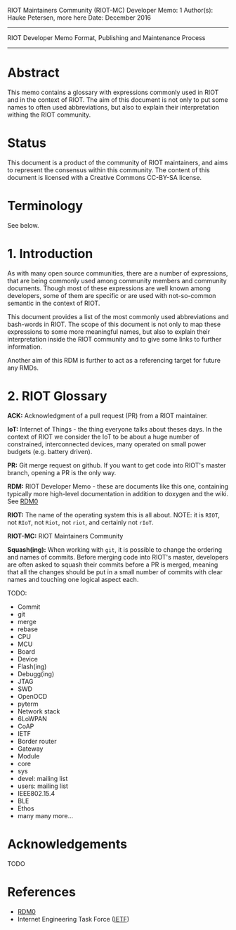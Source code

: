 RIOT Maintainers Community (RIOT-MC)
Developer Memo: 1
Author(s): Hauke Petersen, more here
Date: December 2016

***
RIOT Developer Memo Format, Publishing and Maintenance Process
***

# Abstract

This memo contains a glossary with expressions commonly used in RIOT and in the
context of RIOT. The aim of this document is not only to put some names to often
used abbreviations, but also to explain their interpretation withing the RIOT
community.


# Status

This document is a product of the community of RIOT maintainers, and aims to
represent the consensus within this community.
The content of this document is licensed with a Creative Commons CC-BY-SA
license.

# Terminology

See below.


# 1. Introduction

As with many open source communities, there are a number of expressions, that
are being commonly used among community members and community documents. Though
most of these expressions are well known among developers, some of them are
specific or are used with not-so-common semantic in the context of RIOT.

This document provides a list of the most commonly used abbreviations and
bash-words in RIOT. The scope of this document is not only to map these
expressions to some more meaningful names, but also to explain their
interpretation inside the RIOT community and to give some links to further
information.

Another aim of this RDM is further to act as a referencing target for future any
RMDs.


# 2. RIOT Glossary

**ACK:** Acknowledgment of a pull request (PR) from a RIOT maintainer.

**IoT:** Internet of Things - the thing everyone talks about theses days. In the
context of RIOT we consider the IoT to be about a huge number of constrained,
interconnected devices, many operated on small power budgets (e.g. battery
driven).

**PR:** Git merge request on github. If you want to get code into RIOT's master
branch, opening a PR is the only way.

**RDM:** RIOT Developer Memo - these are documents like this one, containing
typically more high-level documentation in addition to doxygen and the wiki. See
[RDM0](TODO)

**RIOT:** The name of the operating system this is all about. NOTE: it is `RIOT`,
not `RIoT`, not `Riot`, not `riot`, and certainly not `rIoT`.

**RIOT-MC:** RIOT Maintainers Community

**Squash(ing):** When working with `git`, it is possible to change the ordering
and names of commits. Before merging code into RIOT's master, developers are
often asked to squash their commits before a PR is merged, meaning that all the
changes should be put in a small number of commits with clear names and touching
one logical aspect each.

TODO:
- Commit
- git
- merge
- rebase
- CPU
- MCU
- Board
- Device
- Flash(ing)
- Debugg(ing)
- JTAG
- SWD
- OpenOCD
- pyterm
- Network stack
- 6LoWPAN
- CoAP
- IETF
- Border router
- Gateway
- Module
- core
- sys
- devel: mailing list
- users: mailing list
- IEEE802.15.4
- BLE
- Ethos
- many many more...

# Acknowledgements

TODO


# References
- [RDM0](TODO)
- Internet Engineering Task Force ([IETF](http://ietf.org/))
